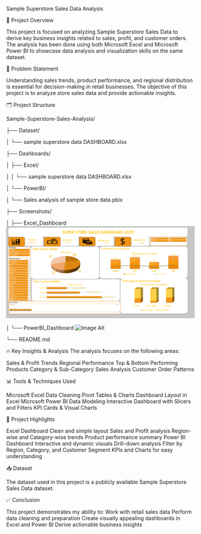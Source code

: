 Sample Superstore Sales Data Analysis

📄 Project Overview

This project is focused on analyzing Sample Superstore Sales Data to derive key business insights related to sales, profit, and customer orders.
The analysis has been done using both Microsoft Excel and Microsoft Power BI to showcase data analysis and visualization skills on the same dataset.

🎯 Problem Statement

Understanding sales trends, product performance, and regional distribution is essential for decision-making in retail businesses.
The objective of this project is to analyze store sales data and provide actionable insights.

🗂️ Project Structure

Sample-Superstore-Sales-Analysis/

├── Dataset/

│   └── sample superstore data DASHBOARD.xlsx

├── Dashboards/

│   ├── Excel/

│   │   └── sample superstore data DASHBOARD.xlsx

│   └── PowerBI/

│       └── Sales analysis of sample store data.pbix

├── Screenshots/

│   ├── Excel_Dashboard
    ![Image Alt](https://github.com/ilango1564/Superstore_Sales_Data_Analysis/blob/050cc5ffd5c8d79ce3e0ebc55365da65e2b08f2c/Screenshots/Excel_Dashboard/image.png)



│   └── PowerBI_Dashboard
    ![Image Alt](image_url)



└── README.md

🔥 Key Insights & Analysis 
The analysis focuses on the following areas:

Sales & Profit Trends
Regional Performance
Top & Bottom Performing Products
Category & Sub-Category Sales Analysis
Customer Order Patterns


📊 Tools & Techniques Used

Microsoft Excel
Data Cleaning
Pivot Tables & Charts
Dashboard Layout in Excel
Microsoft Power BI
Data Modeling
Interactive Dashboard with Slicers and Filters
KPI Cards & Visual Charts


🌟 Project Highlights

Excel Dashboard
Clean and simple layout
Sales and Profit analysis
Region-wise and Category-wise trends
Product performance summary
Power BI Dashboard
Interactive and dynamic visuals
Drill-down analysis
Filter by Region, Category, and Customer Segment
KPIs and Charts for easy understanding


📥 Dataset

The dataset used in this project is a publicly available Sample Superstore Sales Data dataset.


✅ Conclusion

This project demonstrates my ability to:
Work with retail sales data
Perform data cleaning and preparation
Create visually appealing dashboards in Excel and Power BI
Derive actionable business insights
